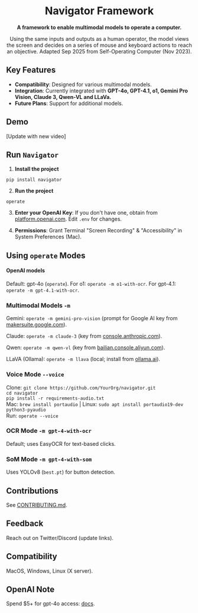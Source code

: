 <h1 align="center">Navigator Framework</h1>

<p align="center">
  <strong>A framework to enable multimodal models to operate a computer.</strong>
</p>
<p align="center">
  Using the same inputs and outputs as a human operator, the model views the screen and decides on a series of mouse and keyboard actions to reach an objective. Adapted Sep 2025 from Self-Operating Computer (Nov 2023).
</p>

<!-- Image placeholder: Update with new demo gif -->

## Key Features
- **Compatibility**: Designed for various multimodal models.
- **Integration**: Currently integrated with **GPT-4o, GPT-4.1, o1, Gemini Pro Vision, Claude 3, Qwen-VL and LLaVa.**
- **Future Plans**: Support for additional models.

## Demo
[Update with new video]

## Run `Navigator`

1. **Install the project**
```
pip install navigator
```
2. **Run the project**
```
operate
```
3. **Enter your OpenAI Key**: If you don't have one, obtain from [platform.openai.com](https://platform.openai.com/account/api-keys). Edit `.env` for changes.

4. **Permissions**: Grant Terminal "Screen Recording" & "Accessibility" in System Preferences (Mac).

## Using `operate` Modes

#### OpenAI models
Default: gpt-4o (`operate`). For o1: `operate -m o1-with-ocr`. For gpt-4.1: `operate -m gpt-4.1-with-ocr`.

### Multimodal Models `-m`
Gemini: `operate -m gemini-pro-vision` (prompt for Google AI key from [makersuite.google.com](https://makersuite.google.com/app/apikey)).

Claude: `operate -m claude-3` (key from [console.anthropic.com](https://console.anthropic.com/dashboard)).

Qwen: `operate -m qwen-vl` (key from [bailian.console.aliyun.com](https://bailian.console.aliyun.com/)).

LLaVA (Ollama): `operate -m llava` (local; install from [ollama.ai](https://ollama.ai)).

### Voice Mode `--voice`
Clone: `git clone https://github.com/YourOrg/navigator.git`  
`cd navigator`  
`pip install -r requirements-audio.txt`  
Mac: `brew install portaudio` | Linux: `sudo apt install portaudio19-dev python3-pyaudio`  
Run: `operate --voice`

### OCR Mode `-m gpt-4-with-ocr`
Default; uses EasyOCR for text-based clicks.

### SoM Mode `-m gpt-4-with-som`
Uses YOLOv8 (`best.pt`) for button detection.

## Contributions
See [CONTRIBUTING.md](CONTRIBUTING.md).

## Feedback
Reach out on Twitter/Discord (update links).

## Compatibility
MacOS, Windows, Linux (X server).

## OpenAI Note
Spend $5+ for gpt-4o access: [docs](https://platform.openai.com/docs/guides/rate-limits).
